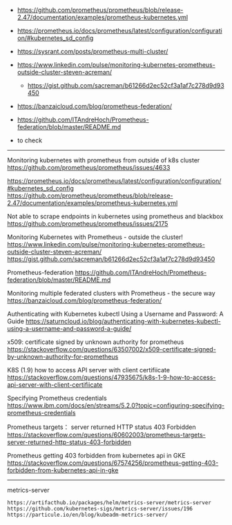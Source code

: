 - https://github.com/prometheus/prometheus/blob/release-2.47/documentation/examples/prometheus-kubernetes.yml
- https://prometheus.io/docs/prometheus/latest/configuration/configuration/#kubernetes_sd_config
- https://sysrant.com/posts/prometheus-multi-cluster/

- https://www.linkedin.com/pulse/monitoring-kubernetes-prometheus-outside-cluster-steven-acreman/
   - https://gist.github.com/sacreman/b61266d2ec52cf3a1af7c278d9d93450

- https://banzaicloud.com/blog/prometheus-federation/

- https://github.com/ITAndreHoch/Prometheus-federation/blob/master/README.md


- to check
---
Monitoring kubernetes with prometheus from outside of k8s cluster
https://github.com/prometheus/prometheus/issues/4633

https://prometheus.io/docs/prometheus/latest/configuration/configuration/#kubernetes_sd_config
https://github.com/prometheus/prometheus/blob/release-2.47/documentation/examples/prometheus-kubernetes.yml

Not able to scrape endpoints in kubernetes using prometheus and blackbox
https://github.com/prometheus/prometheus/issues/2175

Monitoring Kubernetes with Prometheus - outside the cluster!
https://www.linkedin.com/pulse/monitoring-kubernetes-prometheus-outside-cluster-steven-acreman/
https://gist.github.com/sacreman/b61266d2ec52cf3a1af7c278d9d93450

Prometheus-federation
https://github.com/ITAndreHoch/Prometheus-federation/blob/master/README.md


Monitoring multiple federated clusters with Prometheus - the secure way
https://banzaicloud.com/blog/prometheus-federation/

Authenticating with Kubernetes kubectl Using a Username and Password: A Guide
https://saturncloud.io/blog/authenticating-with-kubernetes-kubectl-using-a-username-and-password-a-guide/

x509: certificate signed by unknown authority for prometheus
https://stackoverflow.com/questions/63507002/x509-certificate-signed-by-unknown-authority-for-prometheus


K8S (1.9) how to access API server with client certifiicate
https://stackoverflow.com/questions/47935675/k8s-1-9-how-to-access-api-server-with-client-certifiicate

Specifying Prometheus credentials
https://www.ibm.com/docs/en/streams/5.2.0?topic=configuring-specifying-prometheus-credentials

Prometheus targets： server returned HTTP status 403 Forbidden
https://stackoverflow.com/questions/60602003/prometheus-targets-server-returned-http-status-403-forbidden

Prometheus getting 403 forbidden from kubernetes api in GKE
https://stackoverflow.com/questions/67574256/prometheus-getting-403-forbidden-from-kubernetes-api-in-gke

---

metrics-server
```
https://artifacthub.io/packages/helm/metrics-server/metrics-server
https://github.com/kubernetes-sigs/metrics-server/issues/196
https://particule.io/en/blog/kubeadm-metrics-server/
```